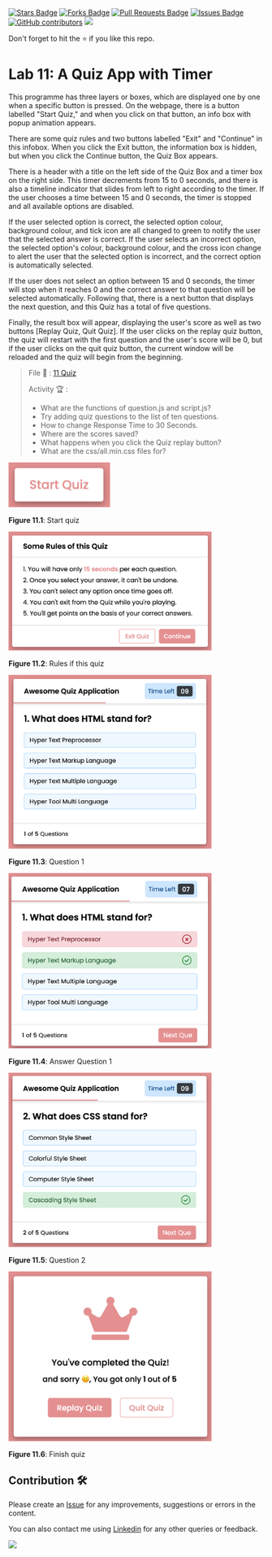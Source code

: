 <a href="https://github.com/drshahizan/learn-php/stargazers"><img src="https://img.shields.io/github/stars/drshahizan/learn-php" alt="Stars Badge"/></a>
<a href="https://github.com/drshahizan/learn-php/network/members"><img src="https://img.shields.io/github/forks/drshahizan/learn-php" alt="Forks Badge"/></a>
<a href="https://github.com/drshahizan/learn-php/pulls"><img src="https://img.shields.io/github/issues-pr/drshahizan/learn-php" alt="Pull Requests Badge"/></a>
<a href="https://github.com/drshahizan/learn-php/issues"><img src="https://img.shields.io/github/issues/drshahizan/learn-php" alt="Issues Badge"/></a>
<a href="https://github.com/drshahizan/learn-php/graphs/contributors"><img alt="GitHub contributors" src="https://img.shields.io/github/contributors/drshahizan/learn-php?color=2b9348"></a>
![](https://visitor-badge.glitch.me/badge?page_id=drshahizan/learn-php)

Don't forget to hit the :star: if you like this repo.

# Lab 11: A Quiz App with Timer

This programme has three layers or boxes, which are displayed one by one when a specific button is pressed. On the webpage, there is a button labelled "Start Quiz," and when you click on that button, an info box with popup animation appears.

There are some quiz rules and two buttons labelled "Exit" and "Continue" in this infobox. When you click the Exit button, the information box is hidden, but when you click the Continue button, the Quiz Box appears.

There is a header with a title on the left side of the Quiz Box and a timer box on the right side. This timer decrements from 15 to 0 seconds, and there is also a timeline indicator that slides from left to right according to the timer. If the user chooses a time between 15 and 0 seconds, the timer is stopped and all available options are disabled.

If the user selected option is correct, the selected option colour, background colour, and tick icon are all changed to green to notify the user that the selected answer is correct. If the user selects an incorrect option, the selected option's colour, background colour, and the cross icon change to alert the user that the selected option is incorrect, and the correct option is automatically selected.

If the user does not select an option between 15 and 0 seconds, the timer will stop when it reaches 0 and the correct answer to that question will be selected automatically. Following that, there is a next button that displays the next question, and this Quiz has a total of five questions.

Finally, the result box will appear, displaying the user's score as well as two buttons [Replay Quiz, Quit Quiz]. If the user clicks on the replay quiz button, the quiz will restart with the first question and the user's score will be 0, but if the user clicks on the quit quiz button, the current window will be reloaded and the quiz will begin from the beginning.

> File 📁 : [11 Quiz](./download/11%20Quiz)
> 
> Activity 🏆 :
> - What are the functions of question.js and script.js?
> - Try adding quiz questions to the list of ten questions.
> - How to change Response Time to 30 Seconds.
> - Where are the scores saved?
> - What happens when you click the Quiz replay button?
> - What are the css/all.min.css files for?
> 

<img src="./download/L11adv-a.png" width="200" />

**Figure 11.1**: Start quiz

<img src="./download/L11adv-b.png" width="400" />

**Figure 11.2**: Rules if this quiz

<img src="./download/L11adv-c.png" width="400" />

**Figure 11.3**:  Question 1

<img src="./download/L11adv-d.png" width="400" />

**Figure 11.4**: Answer Question 1

<img src="./download/L11adv-e.png" width="400" />

**Figure 11.5**:  Question 2

<img src="./download/L11adv-f.png" width="400" />

**Figure 11.6**:  Finish quiz


## Contribution 🛠️
Please create an [Issue](https://github.com/drshahizan/learn-php/issues) for any improvements, suggestions or errors in the content.

You can also contact me using [Linkedin](https://www.linkedin.com/in/drshahizan/) for any other queries or feedback.

![](https://visitor-badge.glitch.me/badge?page_id=drshahizan)
